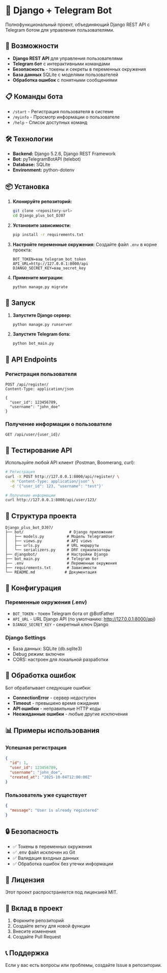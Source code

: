 # 🤖 Django + Telegram Bot

Полнофункциональный проект, объединяющий Django REST API с Telegram ботом для управления пользователями.

## 🚀 Возможности

- **Django REST API** для управления пользователями
- **Telegram бот** с интерактивными командами
- **Безопасность** - токены и секреты в переменных окружения
- **База данных** SQLite с моделями пользователей
- **Обработка ошибок** с понятными сообщениями

## 📋 Команды бота

- `/start` - Регистрация пользователя в системе
- `/myinfo` - Просмотр информации о пользователе
- `/help` - Список доступных команд

## 🛠️ Технологии

- **Backend:** Django 5.2.6, Django REST Framework
- **Bot:** pyTelegramBotAPI (telebot)
- **Database:** SQLite
- **Environment:** python-dotenv

## 📦 Установка

1. **Клонируйте репозиторий:**
   ```bash
   git clone <repository-url>
   cd Django_plus_bot_DJ07
   ```

2. **Установите зависимости:**
   ```bash
   pip install -r requirements.txt
   ```

3. **Настройте переменные окружения:**
   Создайте файл `.env` в корне проекта:
   ```env
   BOT_TOKEN=ваш_telegram_bot_token
   API_URL=http://127.0.0.1:8000/api
   DJANGO_SECRET_KEY=ваш_secret_key
   ```

4. **Примените миграции:**
   ```bash
   python manage.py migrate
   ```

## 🚀 Запуск

1. **Запустите Django сервер:**
   ```bash
   python manage.py runserver
   ```

2. **Запустите Telegram бота:**
   ```bash
   python bot_main.py
   ```

## 📡 API Endpoints

### Регистрация пользователя
```http
POST /api/register/
Content-Type: application/json

{
  "user_id": 123456789,
  "username": "john_doe"
}
```

### Получение информации о пользователе
```http
GET /api/user/{user_id}/
```

## 🧪 Тестирование API

Используйте любой API клиент (Postman, Boomerang, curl):

```bash
# Регистрация
curl -X POST http://127.0.0.1:8000/api/register/ \
  -H "Content-Type: application/json" \
  -d '{"user_id": 123, "username": "test"}'

# Получение информации
curl http://127.0.0.1:8000/api/user/123/
```

## 📁 Структура проекта

```
Django_plus_bot_DJ07/
├── bot/                    # Django приложение
│   ├── models.py          # Модель TelegramUser
│   ├── views.py           # API views
│   ├── urls.py            # URL маршруты
│   └── serializers.py     # DRF сериализаторы
├── djangobot/             # Настройки Django
├── bot_main.py            # Telegram бот
├── .env                   # Переменные окружения
├── requirements.txt       # Зависимости
└── README.md             # Документация
```

## 🔧 Конфигурация

### Переменные окружения (.env)
- `BOT_TOKEN` - токен Telegram бота от @BotFather
- `API_URL` - URL Django API (по умолчанию: http://127.0.0.1:8000/api)
- `DJANGO_SECRET_KEY` - секретный ключ Django

### Django Settings
- База данных: SQLite (db.sqlite3)
- Debug режим: включен
- CORS: настроен для локальной разработки

## 🐛 Обработка ошибок

Бот обрабатывает следующие ошибки:
- **ConnectionError** - сервер недоступен
- **Timeout** - превышено время ожидания
- **API ошибки** - неправильные HTTP коды
- **Неожиданные ошибки** - любые другие исключения

## 📊 Примеры использования

### Успешная регистрация
```json
{
  "id": 1,
  "user_id": 123456789,
  "username": "john_doe",
  "created_at": "2025-10-04T12:00:00Z"
}
```

### Пользователь уже существует
```json
{
  "message": "User is already registered"
}
```

## 🔒 Безопасность

- ✅ Токены в переменных окружения
- ✅ .env файл исключен из Git
- ✅ Валидация входных данных
- ✅ Обработка ошибок без утечки информации

## 📝 Лицензия

Этот проект распространяется под лицензией MIT.

## 🤝 Вклад в проект

1. Форкните репозиторий
2. Создайте ветку для новой функции
3. Внесите изменения
4. Создайте Pull Request

## 📞 Поддержка

Если у вас есть вопросы или проблемы, создайте Issue в репозитории.